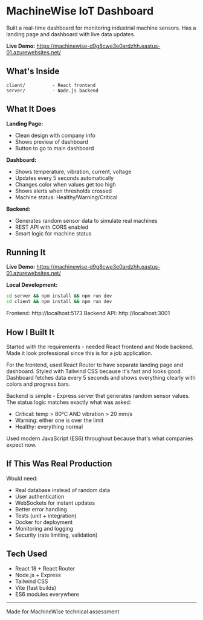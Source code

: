 # MachineWise IoT Dashboard

Built a real-time dashboard for monitoring industrial machine sensors. Has a landing page and dashboard with live data updates.

**Live Demo:** https://machinewise-d9g8cwe3e0ardzhh.eastus-01.azurewebsites.net/

## What's Inside

```
client/          - React frontend 
server/          - Node.js backend
```

## What It Does

**Landing Page:**
- Clean design with company info
- Shows preview of dashboard
- Button to go to main dashboard

**Dashboard:**
- Shows temperature, vibration, current, voltage
- Updates every 5 seconds automatically  
- Changes color when values get too high
- Shows alerts when thresholds crossed
- Machine status: Healthy/Warning/Critical

**Backend:**
- Generates random sensor data to simulate real machines
- REST API with CORS enabled
- Smart logic for machine status

## Running It

**Live Demo:** https://machinewise-d9g8cwe3e0ardzhh.eastus-01.azurewebsites.net/

**Local Development:**
```bash
cd server && npm install && npm run dev
cd client && npm install && npm run dev
```

Frontend: http://localhost:5173
Backend API: http://localhost:3001

## How I Built It

Started with the requirements - needed React frontend and Node backend. Made it look professional since this is for a job application.

For the frontend, used React Router to have separate landing page and dashboard. Styled with Tailwind CSS because it's fast and looks good. Dashboard fetches data every 5 seconds and shows everything clearly with colors and progress bars.

Backend is simple - Express server that generates random sensor values. The status logic matches exactly what was asked:
- Critical: temp > 80°C AND vibration > 20 mm/s  
- Warning: either one is over the limit
- Healthy: everything normal

Used modern JavaScript (ES6) throughout because that's what companies expect now.

## If This Was Real Production

Would need:
- Real database instead of random data
- User authentication 
- WebSockets for instant updates
- Better error handling
- Tests (unit + integration)
- Docker for deployment
- Monitoring and logging
- Security (rate limiting, validation)

## Tech Used

- React 18 + React Router
- Node.js + Express  
- Tailwind CSS
- Vite (fast builds)
- ES6 modules everywhere

---

Made for MachineWise technical assessment
